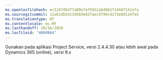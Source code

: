 ```yaml
---
ms.openlocfilehash: ec5247d5d77a09e7a75652abd681f144d7141e7a
ms.sourcegitcommit: 11a61db54119503e82faec5f99c4273e8d1247e5
ms.translationtype: HT
ms.contentlocale: ms-MY
ms.lasthandoff: 10/16/2020
ms.locfileid: "4069964"
---
```

Gunakan pada aplikasi Project Service, versi 2.4.4.30 atau lebih awal pada Dynamics 365 (online), versi 9.x

